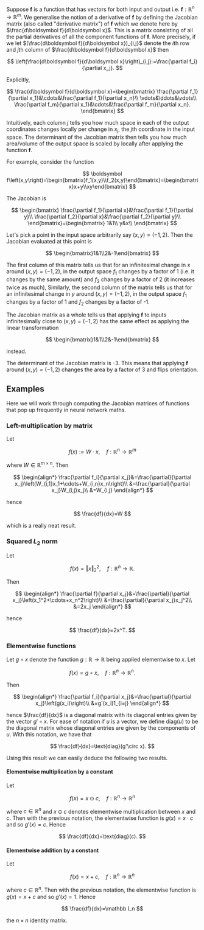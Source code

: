 ---
---

Suppose $\boldsymbol f$ is a function that has vectors for both input and output i.e.  $\boldsymbol f:\mathbb R^n\to\mathbb R^m$. We generalise the notion of a derivative of $\boldsymbol f$ by defining the Jacobian matrix (also called "derivative matrix") of $\boldsymbol f$ which we denote here by $\frac{d\boldsymbol f}{d\boldsymbol x}$. This is a matrix consisting of all the partial derivatives of all the component functions of $\boldsymbol f$. More precisely, if we let $(\frac{d\boldsymbol f}{d\boldsymbol x})_{i,j}$ denote the $i$th row and $j$th column of $\frac{d\boldsymbol f}{d\boldsymbol x}$ then

$$
\left(\frac{d\boldsymbol f}{d\boldsymbol x}\right)_{i,j}:=\frac{\partial  f_i}{\partial  x_j}.
$$



Explicitly,


$$
\frac{d\boldsymbol f}{d\boldsymbol x}=\begin{bmatrix}
\frac{\partial f_1}{\partial x_1}&\cdots&\frac{\partial f_1}{\partial x_n}\\
\vdots&\ddots&\vdots\\
\frac{\partial f_m}{\partial x_1}&\cdots&\frac{\partial f_m}{\partial x_n}.
\end{bmatrix}
$$


Intuitively, each column $j$ tells you how much space in each of the output coordinates changes locally per change in $x_j$, the $j$th coordinate in the input space. The determinant of the Jacobian matrix then tells you how much area/volume of the output space is scaled by locally after applying the function $\boldsymbol f$.

For example, consider the function 


$$
\boldsymbol f\left(x,y\right)=\begin{bmatrix}f_1(x,y)\\f_2(x,y)\end{bmatrix}=\begin{bmatrix}x+y\\xy\end{bmatrix}
$$


The Jacobian is


$$
\begin{bmatrix}
\frac{\partial f_1}{\partial x}&\frac{\partial f_1}{\partial y}\\
\frac{\partial f_2}{\partial x}&\frac{\partial f_2}{\partial y}\\
\end{bmatrix}=\begin{bmatrix}
1&1\\
y&x\\
\end{bmatrix}
$$


Let's pick a point in the input space arbitrarily say $(x,y)=(-1,2)$. Then the Jacobian evaluated at this point is


$$
\begin{bmatrix}1&1\\2&-1\end{bmatrix}
$$


The first column of this matrix tells us that for an infinitesimal change in $x$ around $(x,y)=(-1,2)$, in the output space $f_1$ changes by a factor of 1 (i.e. it changes by the same amount) and $f_2$ changes by a factor of 2 (it increases twice as much), Similarly, the second column of the matrix tells us that for an infinitesimal change in $y$ around $(x,y)=(-1,2)$, in the output space $f_1$ changes by a factor of 1 and $f_2$ changes by a factor of -1.

The Jacobian matrix as a whole tells us that applying $\boldsymbol f$ to inputs infinitesimally close to $(x,y)=(-1,2)$ has the same effect as applying the linear transformation


$$
\begin{bmatrix}1&1\\2&-1\end{bmatrix}
$$


instead.

The determinant of the Jacobian matrix is -3. This means that applying $\boldsymbol f$ around $(x,y)=(-1,2)$ changes the area by a factor of 3 and flips orientation.

## Examples

Here we will work through computing the Jacobian matrices of functions that pop up frequently in neural network maths.

### Left-multiplication by matrix

Let


$$
f(x):=W\cdot x,\quad f:\mathbb R^n\to\mathbb R^m
$$


where $W\in\mathbb R^{m\times n}$. Then


$$
\begin{align*}
\frac{\partial f_i}{\partial x_j}&=\frac{\partial}{\partial x_j}\left(W_{i,1}x_1+\cdots+W_{i,n}x_n\right)\\
&=\frac{\partial}{\partial x_j}W_{i,j}x_j\\
&=W_{i,j}
\end{align*}
$$


hence


$$
\frac{df}{dx}=W
$$


which is a really neat result.

### Squared $L_2$ norm

Let


$$
f(x)=\Vert x\Vert_2^2,\quad f:\mathbb R^n\to\mathbb R.
$$


Then


$$
\begin{align*}
\frac{\partial f}{\partial x_j}&=\frac{\partial}{\partial x_j}\left(x_1^2+\cdots+x_n^2\right)\\
&=\frac{\partial}{\partial x_j}x_j^2\\
&=2x_j
\end{align*}
$$


hence


$$
\frac{df}{dx}=2x^T.
$$

### Elementwise functions

Let $g\circ x$ denote the function $g:\mathbb R\to\mathbb R$ being applied elementwise to $x$. Let


$$
f(x)=g\circ x,\quad f:\mathbb R^n\to\mathbb R^n.
$$


Then


$$
\begin{align*}
\frac{\partial f_i}{\partial x_j}&=\frac{\partial}{\partial x_j}\left(g(x_i)\right)\\
&=g'(x_i)1_{i=j}
\end{align*}
$$


hence $\frac{df}{dx}$ is a diagonal matrix with its diagonal entries given by the vector $g'\circ x$. For ease of notation if $u$ is a vector, we define $\text{diag}(u)$ to be the diagonal matrix whose diagonal entries are given by the components of $u$. With this notation, we have that


$$
\frac{df}{dx}=\text{diag}(g'\circ x).
$$


Using this result we can easily deduce the following two results.

#### Elementwise multiplication by a constant

Let


$$
f(x)=x\odot c,\quad f:\mathbb R^n\to\mathbb R^n
$$


where $c\in\mathbb R^n$ and $x\odot c$ denotes elementwise multiplication between $x$ and $c$. Then with the previous notation, the elementwise function is $g(x)=x\cdot c$ and so $g'(x)=c$. Hence


$$
\frac{df}{dx}=\text{diag}(c).
$$

#### Elementwise addition by a constant

Let


$$
f(x)=x+c,\quad f:\mathbb R^n\to\mathbb R^n
$$


where $c\in\mathbb R^n$. Then with the previous notation, the elementwise function is $g(x)=x+c$ and so $g'(x)=1$. Hence


$$
\frac{df}{dx}=\mathbb I_n
$$


the $n\times n$ identity matrix.